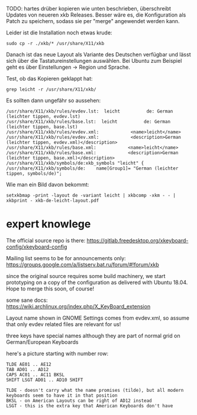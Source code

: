 TODO: hartes drüber kopieren wie unten beschrieben, überschreibt Updates von neueren xkb Releases. 
Besser wäre es, die Konfiguration als Patch zu speichern, sodass sie per "merge" angewendet werden kann.

Leider ist die Installation noch etwas krude:

    sudo cp -r ./xkb/* /usr/share/X11/xkb

Danach ist das neue Layout als Variante des Deutschen verfügbar und lässt sich über die Tastatureinstellungen auswählen. Bei Ubuntu zum Beispiel geht es über Einstellungen  -> Region und Sprache.

Test, ob das Kopieren geklappt hat:

    grep leicht -r /usr/share/X11/xkb/
    
Es sollten dann ungefähr so aussehen:

    /usr/share/X11/xkb/rules/evdev.lst:  leicht          de: German (leichter tippen, evdev.lst)
    /usr/share/X11/xkb/rules/base.lst:  leicht          de: German (leichter tippen, base.lst)
    /usr/share/X11/xkb/rules/evdev.xml:            <name>leicht</name>
    /usr/share/X11/xkb/rules/evdev.xml:            <description>German (leichter tippen, evdev.xml)</description>
    /usr/share/X11/xkb/rules/base.xml:            <name>leicht</name>
    /usr/share/X11/xkb/rules/base.xml:            <description>German (leichter tippen, base.xml)</description>
    /usr/share/X11/xkb/symbols/de:xkb_symbols "leicht" {
    /usr/share/X11/xkb/symbols/de:    name[Group1]= "German (leichter tippen, symbols/de)";

Wie man ein Bild davon bekommt:

    setxkbmap -print -layout de -variant leicht | xkbcomp -xkm - - | xkbprint - xkb-de-leicht-layout.pdf

expert knowlege
===============

The official source repo is there: https://gitlab.freedesktop.org/xkeyboard-config/xkeyboard-config

Mailing list seems to be for announcements only: https://groups.google.com/a/listserv.bat.ru/forum/#!forum/xkb

since the original source requires some build machinery, we start prototyping on a copy of the configuration as delivered with Ubuntu 18.04. Hope to merge this soon, of course!


some sane docs: https://wiki.archlinux.org/index.php/X_KeyBoard_extension

Layout name shown in GNOME Settings comes from evdev.xml, so assume that only evdev related files are relevant for us!



three keys have special names although they are part of normal grid on German/European Keyboards

here's a picture starting with number row: 

    TLDE AE01 .. AE12
    TAB AD01 .. AD12
    CAPS AC01 .. AC11 BKSL
    SHIFT LSGT AD01 .. AD10 SHIFT

    TLDE - doesn't carry what the name promises (tilde), but all modern keyboards seem to have it in that position
    BKSL - on American Layouts can be right of AD12 instead 
    LSGT - this is the extra key that American Keyboards don't have
